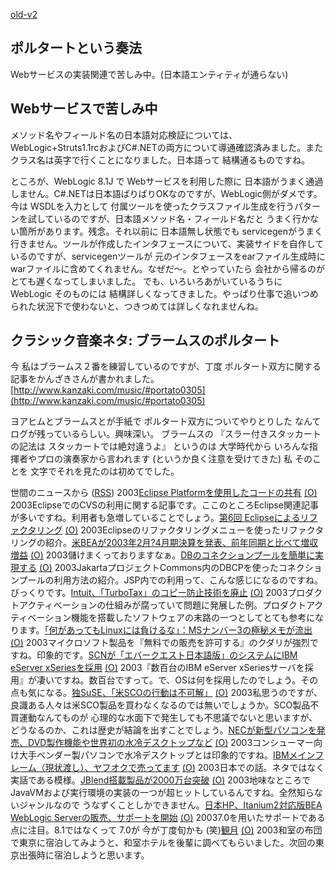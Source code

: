 [old-v2](ig030520-orig.html)

## ポルタートという奏法

Webサービスの実装関連で苦しみ中。(日本語エンティティが通らない)






## Webサービスで苦しみ中


メソッド名やフィールド名の日本語対応検証については、WebLogic+Struts1.1rcおよびC#.NETの両方について導通確認済みました。また
クラス名は英字で行くことになりました。日本語って 結構通るものですね。

ところが、WebLogic 8.1J で Webサービスを利用した際に 日本語がうまく通過しません。C#.NETは日本語ばりばりOKなのですが、WebLogic側がダメです。今は
WSDLを入力として 付属ツールを使ったクラスファイル生成を行うパターンを試しているのですが、日本語メソッド名・フィールド名だと
うまく行かない箇所があります。残念。それ以前に 日本語無し状態でも servicegenがうまく行きません。ツールが作成したインタフェースについて、実装サイドを自作しているのですが、servicegenツールが
元のインタフェースをearファイル生成時にwarファイルに含めてくれません。なぜだ～。とやっていたら
会社から帰るのがとても遅くなってしまいました。
でも、いろいろあがいているうちに WebLogic そのものには 結構詳しくなってきました。やっぱり仕事で追いつめられた状況下で使わないと、つきつめては詳しくなれませんね。

## クラシック音楽ネタ: ブラームスのポルタート


今 私はブラームス２番を練習しているのですが、丁度 ポルタート双方に関する記事をかんざきさんが書かれました。
[http://www.kanzaki.com/music/#portato0305](http://www.kanzaki.com/music/#portato0305)


ヨアヒムとブラームスとが手紙で ポルタート双方についてやりとりした なんてログが残っているらしい。興味深い。
ブラームスの 『スラー付きスタッカートの記法は スタッカートでは絶対違うよ』 というのは 大学時代から いろんな指揮者やプロの演奏家から言われます (というか良く注意を受けてきた) 私 そのことを 文字でそれを見たのは初めてでした。



世間のニュースから ([RSS](ig030520-news.xml)) 2003[Eclipse Platformを使用したコードの共有](http://www-6.ibm.com/jp/developerworks/opensource/030516/j_os-ecshare.html) [(O)](http://www-6.ibm.com/jp/developerworks/opensource/030516/j_os-ecshare.html) 2003EclipseでのCVSの利用に関する記事です。ここのところEclipse関連記事が多いですね。利用者も急増していることでしょう。[第6回 Eclipseによるリファクタリング](http://www.atmarkit.co.jp/fjava/devs/xpd06/xpd06.html) [(O)](http://www.atmarkit.co.jp/fjava/devs/xpd06/xpd06.html) 2003Eclipseのリファクタリングメニューを使ったリファクタリングの紹介。[米BEAが2003年2月?4月期決算を発表、前年同期と比べて増収増益](http://biztech.nikkeibp.co.jp/wcs/leaf/CID/onair/biztech/comp/246925) [(O)](http://biztech.nikkeibp.co.jp/wcs/leaf/CID/onair/biztech/comp/246925) 2003儲けまくっておりますなぁ。[DBのコネクションプールを簡単に実現する](http://www.atmarkit.co.jp/fjava/rensai2/jakarta06/jakarta06.html) [(O)](http://www.atmarkit.co.jp/fjava/rensai2/jakarta06/jakarta06.html) 2003JakartaプロジェクトCommons内のDBCPを使ったコネクションプールの利用方法の紹介。JSP内での利用って、こんな感じになるのですね。びっくりです。[Intuit、「TurboTax」のコピー防止技術を廃止](http://www.zdnet.co.jp/news/0305/16/nebt_09.html) [(O)](http://www.zdnet.co.jp/news/0305/16/nebt_09.html) 2003プロダクトアクティべーションの仕組みが腐っていて問題に発展した例。プロダクトアクティベーション機能を搭載したソフトウェアの末路の一つとしてとても参考になります。[「何があってもLinuxには負けるな」：MSナンバー3の極秘メモが流出](http://japan.cnet.com/news/media/story/0,2000047715,20054385,00.htm) [(O)](http://japan.cnet.com/news/media/story/0,2000047715,20054385,00.htm) 2003マイクロソフト製品を『無料での販売を許可する』のクダリが強烈ですね。印象的です。[SCNが「エバークエスト日本語版」のシステムにIBM eServer xSeriesを採用](http://japan.cnet.com/news/ent/story/0,2000047623,20054397,00.htm) [(O)](http://japan.cnet.com/news/ent/story/0,2000047623,20054397,00.htm) 2003『数百台のIBM eServer xSeriesサーバを採用』が凄いですね。数百台ですって。で、OSは何を採用したのでしょう。その点も気になる。[独SuSE、「米SCOの行動は不可解」](http://japan.cnet.com/news/ent/story/0,2000047623,20054400,00.htm) [(O)](http://japan.cnet.com/news/ent/story/0,2000047623,20054400,00.htm) 2003私思うのですが、良識ある人々は米SCO製品を買わなくなるのでは無いでしょうか。SCO製品不買運動なんてものが 心理的な水面下で発生しても不思議でないと思いますが、どうなるのか、これは歴史が結論を出すことでしょう。[NECが新型パソコンを発売、DVD製作機能や世界初の水冷デスクトップなど](http://japan.cnet.com/news/tech/story/0,2000047674,20054396,00.htm) [(O)](http://japan.cnet.com/news/tech/story/0,2000047674,20054396,00.htm) 2003コンシューマー向け大手ベンダー製パソコンで水冷デスクトップとは印象的ですね。[IBMメインフレーム（現状渡し）、ヤフオクで売ってます](http://www.zdnet.co.jp/news/0305/16/njbt_10.html) [(O)](http://www.zdnet.co.jp/news/0305/16/njbt_10.html) 2003日本での話。ネタではなく実話である模様。[JBlend搭載製品が2000万台突破](http://www.zdnet.co.jp/mobile/0305/15/n_jblend.html) [(O)](http://www.zdnet.co.jp/mobile/0305/15/n_jblend.html) 2003地味なところで JavaVMおよび実行環境の実装の一つが超ヒットしているんですね。全然知らないジャンルなので うなずくことしかできません。[日本HP、Itanium2対応版BEA WebLogic Serverの販売、サポートを開始](http://japan.cnet.com/news/ent/story/0,2000047623,20054439,00.htm) [(O)](http://japan.cnet.com/news/ent/story/0,2000047623,20054439,00.htm) 20037.0を用いたサポートである点に注目。8.1ではなくって 7.0が 今が丁度旬かも (笑)[観月](http://www.kangetsu.com/) [(O)](http://www.kangetsu.com/) 2003和室の布団で東京に宿泊してみようと、和室ホテルを後輩に調べてもらいました。次回の東京出張時に宿泊しようと思います。